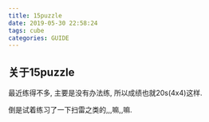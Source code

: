 ```yaml
---
title: 15puzzle
date: 2019-05-30 22:58:24
tags: cube
categories: GUIDE
---
```


## 关于15puzzle

最近练得不多, 主要是没有办法练, 所以成绩也就20s(4x4)这样.

倒是试着练习了一下扫雷之类的,,,嘛,,嘛.